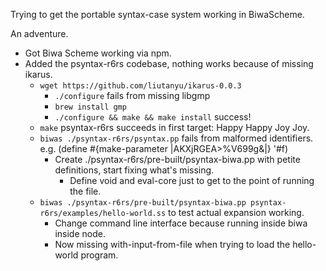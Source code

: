 Trying to get the portable syntax-case system working in BiwaScheme.

An adventure.

- Got Biwa Scheme working via npm.
- Added the psyntax-r6rs codebase, nothing works because of missing ikarus.
  - `wget https://github.com/liutanyu/ikarus-0.0.3`
    - `./configure` fails from missing libgmp
    - `brew install gmp`
    - `./configure && make && make install` success!
  - `make` psyntax-r6rs succeeds in first target: Happy Happy Joy Joy. 
  - `biwas ./psyntax-r6rs/psyntax.pp` fails from malformed identifiers. e.g. 
  (define #{make-parameter |AKXjRGEA>%V699g&|} '#f)
    - Create ./psyntax-r6rs/pre-built/psyntax-biwa.pp with petite definitions, start fixing what's missing.
      - Define void and eval-core just to get to the point of running the file.
  - `biwas ./psyntax-r6rs/pre-built/psyntax-biwa.pp psyntax-r6rs/examples/hello-world.ss` to test actual expansion working.
    - Change command line interface because running inside biwa inside node.
    - Now missing with-input-from-file when trying to load the hello-world program.